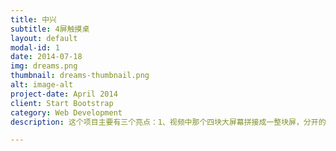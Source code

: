 ```yaml
---
title: 中兴
subtitle: 4屏触摸桌
layout: default
modal-id: 1
date: 2014-07-18
img: dreams.png
thumbnail: dreams-thumbnail.png
alt: image-alt
project-date: April 2014
client: Start Bootstrap
category: Web Development
description: 这个项目主要有三个亮点：1、视频中那个四块大屏幕拼接成一整块屏，分开的动画和整体的动画都是一台主机控制的，这就意味着程序搭建了很优质的底层框架，可以不管分开运行四个交互界面还是整个作为一个界面展示交互，内存占用及GPU的使用都极为合理2、因为四块不同屏幕一台主机控制，每块屏幕上又都是多点（5点）触控，所以对于整个程序的坐标点编辑就非常有要求3、还有一个爆破粒子效果，在一块四屏拼接的大屏上展示调整效果方面，耗费很多功夫，但最终还是给严谨的客户一个满意的产品～

---
```

